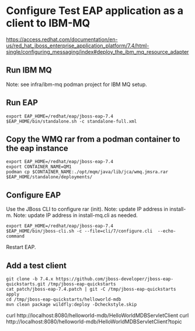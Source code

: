# Configure Test EAP application as a client to IBM-MQ

https://access.redhat.com/documentation/en-us/red_hat_jboss_enterprise_application_platform/7.4/html-single/configuring_messaging/index#deploy_the_ibm_mq_resource_adapter

## Run IBM MQ

Note: see infra/ibm-mq podman project for IBM MQ setup.


## Run EAP

```
export EAP_HOME=/redhat/eap/jboss-eap-7.4
$EAP_HOME/bin/standalone.sh -c standalone-full.xml
```

## Copy the WMQ rar from a podman container to the eap instance

```
export EAP_HOME=/redhat/eap/jboss-eap-7.4
export CONTAINER_NAME=QM1
podman cp $CONTAINER_NAME:./opt/mqm/java/lib/jca/wmq.jmsra.rar  $EAP_HOME/standalone/deployments/
```

## Configure EAP 

Use the JBoss CLI to configure rar (init).  Note: update IP address in install-m.  Note: update IP address in install-mq.cli as needed.

```
export EAP_HOME=/redhat/eap/jboss-eap-7.4
$EAP_HOME/bin/jboss-cli.sh -c --file=cli/7/configure.cli  --echo-command
```

Restart EAP.

## Add a test client


```
git clone -b 7.4.x https://github.com/jboss-developer/jboss-eap-quickstarts.git /tmp/jboss-eap-quickstarts
cat patch/jboss-eap-7.4.patch | git -C /tmp/jboss-eap-quickstarts apply 
cd /tmp/jboss-eap-quickstarts/helloworld-mdb
mvn clean package wildfly:deploy -Dcheckstyle.skip

```
curl http://localhost:8080/helloworld-mdb/HelloWorldMDBServletClient
curl http://localhost:8080/helloworld-mdb/HelloWorldMDBServletClient?topic
```

